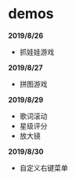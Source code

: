 # demos
**2019/8/26**
-   抓娃娃游戏

**2019/8/27**
-   拼图游戏

**2019/8/29**
-   歌词滚动
-   星级评分
-   放大镜

**2019/8/30**
-   自定义右键菜单